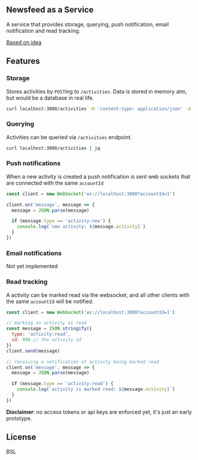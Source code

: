 Newsfeed as a Service
---------------------

A service that provides storage, querying, push notification, email notification and read tracking.

[Based on idea](https://1000experiments.dev/posts/newsfeed-as-a-service)

## Features

### Storage

Stores activities by `POST`ing to `/activities`. Data is stored in memory atm, but would be a database in real life.

```bash
curl localhost:3000/activities -H 'content-type: application/json' -d '{"type": "order", "verb": "canceled", "id": 1234, "accountId": 1}'
```

### Querying

Activities can be queried via `/activities` endpoint.

```bash
curl localhost:3000/activities | jq
```

### Push notifications

When a new activity is created a push notification is sent web sockets that are connected with the same `accountId`

```javascript
const client = new WebSocket('ws://localhost:3000?accountId=1')

client.on('message', message => {
  message = JSON.parse(message)

  if (message.type == 'activity:new') {
    console.log(`new activity: ${message.activity}`)
  }
})
```

### Email notifications

Not yet implemented

### Read tracking

A activity can be marked read via the websocket, and all other clients with the same `accountId` will be notified.

```javascript
const client = new WebSocket('ws://localhost:3000?accountId=1')

// marking an activity as read
const message = JSON.stringify({
  type: 'activity:read',
  id: 999 // the activity id
})
client.send(message)

// receiving a notification of activity being marked read
client.on('message', message => {
  message = JSON.parse(message)

  if (message.type == 'activity:read') {
    console.log(`activity is marked read: ${message.activity}`)
  }
})
```

**Disclaimer**: no access tokens or api keys are enforced yet, it's just an early prototype.

## License

BSL
